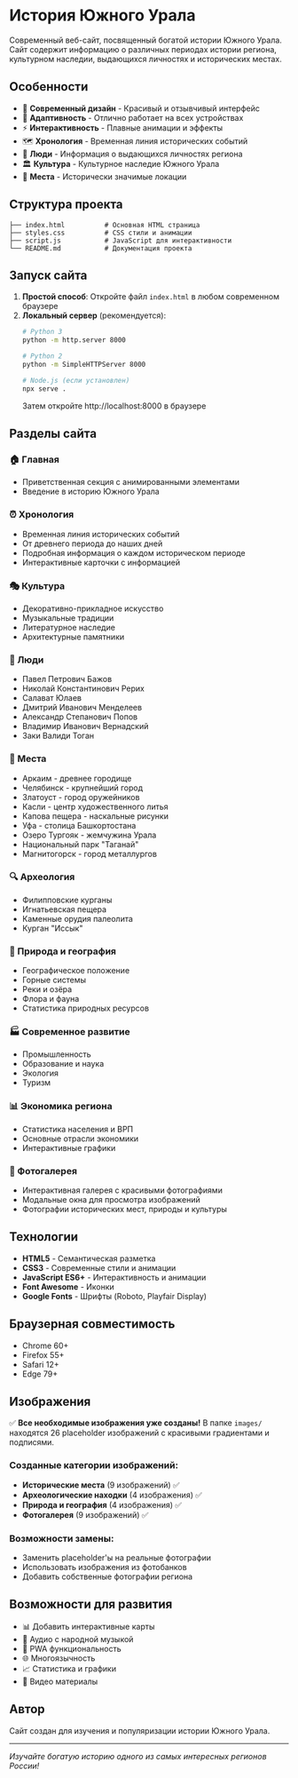 # История Южного Урала

Современный веб-сайт, посвященный богатой истории Южного Урала. Сайт содержит информацию о различных периодах истории региона, культурном наследии, выдающихся личностях и исторических местах.

## Особенности

- 🎨 **Современный дизайн** - Красивый и отзывчивый интерфейс
- 📱 **Адаптивность** - Отлично работает на всех устройствах
- ⚡ **Интерактивность** - Плавные анимации и эффекты
- 🗺️ **Хронология** - Временная линия исторических событий
- 👥 **Люди** - Информация о выдающихся личностях региона
- 🏛️ **Культура** - Культурное наследие Южного Урала
- 📍 **Места** - Исторически значимые локации

## Структура проекта

```
├── index.html          # Основная HTML страница
├── styles.css          # CSS стили и анимации
├── script.js           # JavaScript для интерактивности
└── README.md           # Документация проекта
```

## Запуск сайта

1. **Простой способ**: Откройте файл `index.html` в любом современном браузере
2. **Локальный сервер** (рекомендуется):
   ```bash
   # Python 3
   python -m http.server 8000
   
   # Python 2
   python -m SimpleHTTPServer 8000
   
   # Node.js (если установлен)
   npx serve .
   ```
   Затем откройте http://localhost:8000 в браузере

## Разделы сайта

### 🏠 Главная
- Приветственная секция с анимированными элементами
- Введение в историю Южного Урала

### ⏰ Хронология
- Временная линия исторических событий
- От древнего периода до наших дней
- Подробная информация о каждом историческом периоде
- Интерактивные карточки с информацией

### 🎭 Культура
- Декоративно-прикладное искусство
- Музыкальные традиции
- Литературное наследие
- Архитектурные памятники

### 👥 Люди
- Павел Петрович Бажов
- Николай Константинович Рерих
- Салават Юлаев
- Дмитрий Иванович Менделеев
- Александр Степанович Попов
- Владимир Иванович Вернадский
- Заки Валиди Тоган

### 📍 Места
- Аркаим - древнее городище
- Челябинск - крупнейший город
- Златоуст - город оружейников
- Касли - центр художественного литья
- Капова пещера - наскальные рисунки
- Уфа - столица Башкортостана
- Озеро Тургояк - жемчужина Урала
- Национальный парк "Таганай"
- Магнитогорск - город металлургов

### 🔍 Археология
- Филипповские курганы
- Игнатьевская пещера
- Каменные орудия палеолита
- Курган "Иссык"

### 🌲 Природа и география
- Географическое положение
- Горные системы
- Реки и озёра
- Флора и фауна
- Статистика природных ресурсов

### 🏭 Современное развитие
- Промышленность
- Образование и наука
- Экология
- Туризм

### 📊 Экономика региона
- Статистика населения и ВРП
- Основные отрасли экономики
- Интерактивные графики

### 📸 Фотогалерея
- Интерактивная галерея с красивыми фотографиями
- Модальные окна для просмотра изображений
- Фотографии исторических мест, природы и культуры

## Технологии

- **HTML5** - Семантическая разметка
- **CSS3** - Современные стили и анимации
- **JavaScript ES6+** - Интерактивность и анимации
- **Font Awesome** - Иконки
- **Google Fonts** - Шрифты (Roboto, Playfair Display)

## Браузерная совместимость

- Chrome 60+
- Firefox 55+
- Safari 12+
- Edge 79+

## Изображения

✅ **Все необходимые изображения уже созданы!** В папке `images/` находятся 26 placeholder изображений с красивыми градиентами и подписями.

### Созданные категории изображений:
- **Исторические места** (9 изображений) ✅
- **Археологические находки** (4 изображения) ✅  
- **Природа и география** (4 изображения) ✅
- **Фотогалерея** (9 изображений) ✅

### Возможности замены:
- Заменить placeholder'ы на реальные фотографии
- Использовать изображения из фотобанков
- Добавить собственные фотографии региона

## Возможности для развития

- 📊 Добавить интерактивные карты
- 🎵 Аудио с народной музыкой
- 📱 PWA функциональность
- 🌐 Многоязычность
- 📈 Статистика и графики
- 🎥 Видео материалы

## Автор

Сайт создан для изучения и популяризации истории Южного Урала.

---

*Изучайте богатую историю одного из самых интересных регионов России!*
